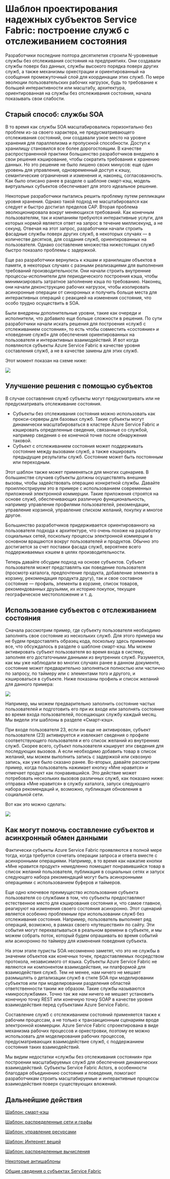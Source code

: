 
<properties
   pageTitle="Шаблон разработки надежных субъектов: построение служб с отслеживанием состояния"
   description="Шаблон разработки надежных субъектов Service Fabric, в котором используются субъекты с отслеживанием состояния для поддержания состояния между вызовами служб, а также для кэширования предыдущих результатов работы служб. Состояние может быть постоянным или переходным."
   services="service-fabric"
   documentationCenter=".net"
   authors="vturecek"
   manager="timlt"
   editor=""/>

<tags
   ms.service="service-fabric"
   ms.devlang="dotnet"
   ms.topic="article"
   ms.tgt_pltfrm="NA"
   ms.workload="NA"
   ms.date="08/05/2015"
   ms.author="vturecek"/>

# Шаблон проектирования надежных субъектов Service Fabric: построение служб с отслеживанием состояния
Разработчики последние полтора десятилетия строили N-уровневые службы без отслеживания состояния на предприятиях. Они создавали службы поверх баз данных, службы высокого порядка поверх других служб, а также механизмы оркестрации и ориентированный на сообщения промежуточный слой для координации этих служб. По мере эволюции пользовательских рабочих нагрузок, будь то требование к большей интерактивности или масштабу, архитектура, ориентированная на службы без отслеживания состояния, начала показывать свои слабости.

## Старый способ: службы SOA
В то время как службы SOA масштабировались горизонтально без проблем из-за своего характера, не предусматривающего отслеживания состояний, они создавали узкое место на уровне хранения для параллелизма и пропускной способности. Доступ к хранилищу становился все более дорогостоящим. В качестве распространенной практики большинство разработчиков внедрило в свои решения кэширование, чтобы сократить требования к хранению данных. Но это решение не было лишено своих минусов: еще один уровень для управления, одновременный доступ к кэшу, семантические ограничения и изменения и, наконец, согласованность. Как было описано ранее в разделе о шаблоне смарт-кэш, модель виртуальных субъектов обеспечивает для этого идеальное решение.

Некоторые разработчики пытались решить проблему путем репликации уровня хранения. Однако такой подход не масштабировался как следует и быстро достигал пределов CAP. Вторая проблема эволюционировала вокруг меняющихся требований. Как конечным пользователям, так и компаниям требуются интерактивные услуги, для которых нормой является ответ на запрос в течение миллисекунд, а не секунд. Отвечая на этот запрос, разработчики начали строить фасадные службы поверх других служб, в некоторых случаях — в количестве десятков, для создания служб, ориентированных на пользователя. Однако составление множества нижестоящих служб быстро показало проблемы с задержкой.

Еще раз разработчики вернулись к кэшам и хранилищам объектов в памяти, в некоторых случаях с разными реализациями для выполнения требований производительности. Они начали строить внутренние процессы-исполнители для периодического построения кэша, чтобы минимизировать затратное заполнение кэша по требованию. Наконец, они начали деконструкцию рабочих нагрузок, чтобы изолировать асинхронные операции от синхронных и получить больше места для интерактивных операций с реакцией на изменения состояния, что особо трудно осуществить в SOA.

Были внедрены дополнительные уровни, такие как очереди и исполнители, что добавило еще больше сложности в решения. По сути разработчики начали искать решения для построения «служб с отслеживанием состояния», то есть чтобы совместить «состояние» и «поведение служб» для обеспечения ориентированных на пользователя и интерактивных взаимодействий. И вот когда появляются субъекты Azure Service Fabric в качестве уровня составления служб, а не в качестве замены для этих служб.

Этот момент показан на схеме ниже:

![][1]

## Улучшение решения с помощью субъектов
В случае составления служб субъекты могут предусматривать или не предусматривать отслеживание состояния.

* Субъекты без отслеживания состояния можно использовать как прокси-серверы для базовых служб. Такие субъекты могут динамически масштабироваться в кластере Azure Service Fabric и кэшировать определенные сведения, связанные со службой, например сведения о ее конечной точке после обнаружения таковой.
* Субъект с отслеживанием состояния может поддерживать состояние между вызовами служб, а также кэшировать предыдущие результаты служб. Состояние может быть постоянным или переходным.

Этот шаблон также может применяться для многих сценариев. В большинстве случаев субъекты должны осуществлять внешние вызовы, чтобы задействовать операцию конкретной службы. Давайте проиллюстрируем это в примере с использованием современных приложений электронной коммерции. Такие приложения строятся на основе служб, обеспечивающих различную функциональность, например управление профилями пользователей, рекомендации, управление корзиной, управление списком желаний, покупку и многое другое.

Большинство разработчиков придерживается ориентированного на пользователя подхода к архитектуре, что очень похоже на разработку социальных сетей, поскольку процессы электронной коммерции в основном вращаются вокруг пользователей и продуктов. Обычно это достигается за счет поставки фасада служб, вероятнее всего поддерживаемых кэшем в целях производительности.

Теперь давайте обсудим подход на основе субъектов. Субъект пользователя может представлять как поведение пользователя (просмотр каталога, предпочтение продукта, добавление элемента в корзину, рекомендация продукта другу), так и свое составное состояние — профиль, элементы в корзине, список товаров, рекомендованных друзьями, их историю покупок, текущее географическое местоположение и т. д.

## Использование субъектов с отслеживанием состояния
Сначала рассмотрим пример, где субъекту пользователя необходимо заполнять свое состояние из нескольких служб. Для этого примера мы не будем предоставлять образец кода, поскольку здесь применимо все, что обсуждалось в разделе о шаблоне смарт-кэш. Мы можем активировать субъект пользователя во время входа в систему, заполняя его достаточными данными из внутренних служб. Разумеется, как мы уже наблюдали во многих случаях ранее в данном документе, состояние может предварительно заполняться полностью или частично по запросу, по таймеру или с элементами того и другого, и кэшироваться в субъекте. Ниже показаны профиль и список желаний для данного примера:

![][2]

Например, мы можем предварительно заполнить состояние частых пользователей и подготовить его при их входе или заполнять состояние во время входа пользователей, посещающих службу каждый месяц. Мы видели эти шаблоны в разделе «Смарт-кэш».

При входе пользователя 23, если он еще не активирован, субъект пользователя (23) активируется и извлекает сведения о профиле соответствующего пользователя и его список желаний из внутренних служб. Скорее всего, субъект пользователя кэширует эти сведения для последующих вызовов. А если необходимо добавить товар в список желаний, мы можем выполнить запись с задержкой или сквозную запись, как уже было сказано ранее. Во-вторых, давайте рассмотрим пример, когда пользователь нажимает кнопку «Мне нравится» и отмечает продукт как понравившийся. Это действие может потребовать нескольких вызовов различных служб, как показано ниже: отправка «Мне нравится» в службу каталога, запуск следующего набора рекомендаций и, возможно, публикация обновления в социальной сети.

Вот как это можно сделать:

![][3]

## Как могут помочь составление субъектов и асинхронный обмен данными
Фактически субъекты Azure Service Fabric проявляются в полной мере тогда, когда требуется сочетать операции запроса и ответа вместе с асинхронными операциями. Например, в то время как нажатие кнопки «Мне нравится продукт» немедленно помещает понравившийся товар в список желаний пользователя, публикация в социальных сетях и запуск следующего набора рекомендаций могут быть асинхронными операциями с использованием буферов и таймеров.

Еще одно ключевое преимущество использования субъекта пользователя со службами в том, что субъекты предоставляют естественное место для кэширования состояния и, что самое главное, реагируют на изменения своего состояния асинхронно. Этот сценарий является особенно проблемным при использовании служб без отслеживания состояния. Например, пользователь выполняет ряд операций, возможно, в рамках своего «путешествия» по сайту. Эти события могут перехватываться в реальном времени в субъекте, и мы можем собрать поток, который будем опрашивать во время событий или асинхронно по таймеру для изменения поведения субъекта.

На этом этапе пуристы SOA несомненно заметят, что это не службы в значении объектов как конечных точек, предоставляемых посредством протокола, независимого от языка. Субъекты Azure Service Fabric не являются ни компонентом взаимодействия, ни платформой для взаимодействия служб. Тем не менее, нам ничего не мешает размышлять о детализации служб в стиле SOA при моделировании субъектов или при моделировании разделения областей ответственности таким же образом. Такие службы называются «микрослужбами». Точно так же нам ничего не мешает установить конечную точку REST или конечную точку SOAP в качестве уровня взаимодействия перед субъектами Azure Service Fabric.

Составление служб с отслеживанием состояний применяется также к рабочим процессам, а не только к транзакционным сценариям вроде электронной коммерции. Azure Service Fabric спроектирована в виде механизма рабочих процессов и оркестровки, поэтому ее можно использовать для моделирования рабочих процессов, предусматривающих взаимодействие служб, с поддержанием состояния таких взаимодействий.

Мы видим недостатки «службы без отслеживания состояния» при построении масштабируемых служб для обеспечения динамических взаимодействий. Субъекты Service Fabric Actors, в особенности благодаря объединению состояния и поведения, помогают разработчикам строить масштабируемые и интерактивные процессы взаимодействия поверх существующих вложений.


## Дальнейшие действия
[Шаблон: смарт-кэш](service-fabric-reliable-actors-pattern-smart-cache.md)

[Шаблон: распределенные сети и графы](service-fabric-reliable-actors-pattern-distributed-networks-and-graphs.md)

[Шаблон: управление ресурсами](service-fabric-reliable-actors-pattern-resource-governance.md)

[Шаблон: Интернет вещей](service-fabric-reliable-actors-pattern-internet-of-things.md)

[Шаблон: распределенные вычисления](service-fabric-reliable-actors-pattern-distributed-computation.md)

[Некоторые антишаблоны](service-fabric-reliable-actors-anti-patterns.md)

[Общие сведения о субъектах Service Fabric](service-fabric-reliable-actors-introduction.md)


<!--Image references-->
[1]: ./media/service-fabric-reliable-actors-pattern-stateful-service-composition/stateful-service-composition-1.png
[2]: ./media/service-fabric-reliable-actors-pattern-stateful-service-composition/stateful-service-composition-2.png
[3]: ./media/service-fabric-reliable-actors-pattern-stateful-service-composition/stateful-service-composition-3.png

<!---HONumber=Oct15_HO2-->